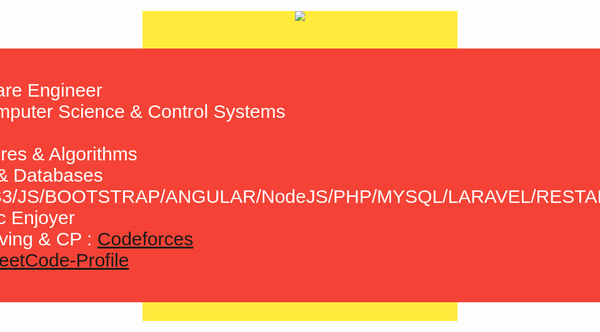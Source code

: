 <div style="background-color: #ffeb3b; font-family: Arial, Helvetica, sans-serif;">
<p align="center">
<a href="https://www.linkedin.com/in/zedan-mohamed-9ba98b21a/"><img src="https://img.shields.io/badge/linkedin-%230177B5?style=flat&logo=linkedin&logoColor=white"/></a>
    
    
    
  </p>
  <div style="display: flex; align-items: center;justify-content: center;">
    <P style="background: #f44336;padding:50px;color:#fff;font-size: 30px;border-radius: 6px;">  
        <span>-I'm a Software Engineer</span> <br>
        <span>-Studies Computer Science & Control Systems </span> <br>
        <span>-Skills :<br> 
            Data Structures & Algorithms <br>
            Networking & Databases <br>
            HTML5/CSS3/JS/BOOTSTRAP/ANGULAR/NodeJS/PHP/MYSQL/LARAVEL/RESTAPI/C++/C/C# <br>
            Math & Logic Enjoyer <br>
Problem Solving & CP : <a href='https://codeforces.com/profile/ZedanIntrovertV'>Codeforces</a>
            <br> LeetCode: <a href='https://leetcode.com/ZedanMohamed/'>LeetCode-Profile</a>
        </span>
    

</div>
  



